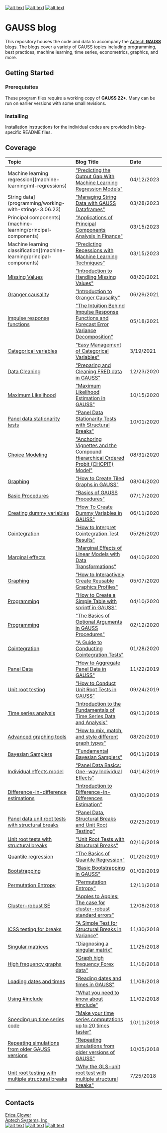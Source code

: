 [![alt text][1.1]][1]
[![alt text][2.1]][2]
[![alt text][3.1]][3]

# GAUSS blog
This repository houses the code and data to accompany the [Aptech **GAUSS** blogs](https://www.aptech.com/blog/).  The blogs cover a variety of GAUSS topics including programming, best practices, machine learning, time series, econometrics, graphics, and more.

## Getting Started
### Prerequisites
These program files require a working copy of **GAUSS 22+**. Many can be run on earlier versions with some small revisions.

### Installing
Installation instructions for the individual codes are provided in blog-specific README files.

## Coverage
|Topic|Blog Title|Date|
|:----|:----|:----|
|Machine learning regression](machine-learning/ml-regressions)|["Predicting the Output Gap With Machine Learning Regression Models"](https://www.aptech.com/blog/predicting-the-output-gap-with-machine-learning-regression-models/)|04/12/2023|
|String data](programming/working-with-strings-3.06.23)|["Managing String Data with GAUSS Dataframes"](https://www.aptech.com/blog/managing-string-data-with-gauss-dataframes/)|03/28/2023|
|Principal components](machine-learning/principal-components)|["Applications of Principal Components Analysis in Finance"](https://www.aptech.com/blog/applications-of-principal-components-analysis-in-finance/)|03/15/2023|
|Machine learning classification](machine-learning/principal-components)|["Predicting Recessions with Machine Learning Techniques"](https://www.aptech.com/blog/predicting-recessions-with-machine-learning-techniques/)|03/15/2023|
|[Missing Values](econometrics/missing-values-8-13-21)|["Introduction to Handling Missing Values"](https://www.aptech.com/blog/introduction-to-handling-missing-values/)|08/20/2021|
|[Granger causality](time_series/granger-causality-6.29.21)|["Introduction to Granger Causality"](https://www.aptech.com/blog/introduction-to-granger-causality/)|06/29/2021|
|[Impulse response functions](econometrics/irf-fevd-4.30.21)|["The Intuition Behind Impulse Response Functions and Forecast Error Variance Decomposition"](https://www.aptech.com/blog/the-intuition-behind-impulse-response-functions-and-forecast-error-variance-decomposition/)|05/18/2021|
|[Categorical variables](programming/categorical-variables-3.20.21)|["Easy Management of Categorical Variables"](https://www.aptech.com/blog/easy-management-of-categorical-variables/)|3/19/2021|
|[Data Cleaning](programming/data-cleaning-gauss-12-19-2020)|["Preparing and Cleaning FRED data in GAUSS"](https://www.aptech.com/blog/preparing-and-cleaning-data-fred-data-in-gauss/)|12/23/2020|
|[Maximum Likelihood](econometrics/maximum-likelihood-estimation-9.20.20)|["Maximum Likelihood Estimation in GAUSS"](https://www.aptech.com/blog/maximum-likelihood-estimation-in-gauss/)|10/15/2020|
|[Panel data stationarity tests](econometrics/panel-data-stationarity-sb-4.17.20)|["Panel Data Stationarity Tests with Structural Breaks"](https://www.aptech.com/blog/panel-data-stationarity-test-with-structural-breaks/)|10/01/2020|
|[Choice Modeling](https://github.com/aptech/chopitlib)|["Anchoring Vignettes and the Compound Hierarchical Ordered Probit (CHOPIT) Model"](https://www.aptech.com/blog/anchoring-vignettes-and-the-compound-hierarchical-ordered-probit-chopit-model/)|08/31/2020|
|[Graphing](graphics/tiled-graphs-08.04.20)|["How to Create Tiled Graphs in GAUSS"](https://www.aptech.com/blog/how-to-create-tiled-graphs-in-gauss/)|08/04/2020|
|[Basic Procedures](programming/basics-of-procedures-7.17.20)|["Basics of GAUSS Procedures"](https://www.aptech.com/blog/basics-of-gauss-procedures/)|07/17/2020|
|[Creating dummy variables](econometrics/creating-dummy-variables-6.11.20)|["How To Create Dummy Variables in GAUSS"](https://www.aptech.com/blog/how-to-create-dummy-variables-in-gauss/)|06/11/2020|
|[Cointegration](time_series/how-to-cointegration%205-19-20)|["How to Interpret Cointegration Test Results"](https://www.aptech.com/blog/how-to-interpret-cointegration-test-results/)|05/26/2020|
|[Marginal effects](econometrics/marginal-effects-5.2.19)|["Marginal Effects of Linear Models with Data Transformations"](https://www.aptech.com/blog/marginal-effects-of-linear-models-with-data-transformations/)|04/10/2020|
|[Graphing](graphics/interactive-graphics-profiles-05.07.20)|["How to Interactively Create Reusable Graphics Profiles"](https://www.aptech.com/blog/how-to-interactively-create-reusable-graphics-profiles/)|05/07/2020|
|[Programming](programming/creating-tables-sprintf-4.12.20)|["How to Create a Simple Table with sprintf in GAUSS"](https://www.aptech.com/blog/how-to-create-a-simple-table-with-sprintf-in-gauss/)|04/10/2020|
|[Programming](programming/optional-arguments-2.12.20)|["The Basics of Optional Arguments in GAUSS Procedures"](https://www.aptech.com/blog/the-basics-of-optional-arguments-in-gauss-procedures/)|02/12/2020|
|[Cointegration](time_series/cointegration-1.20.19)|["A Guide to Conducting Cointegration Tests"](https://www.aptech.com/blog/a-guide-to-conducting-cointegration-tests/)|01/28/2020|
|[Panel Data](econometrics/aggregate-panel-data-2.25.20)|["How to Aggregate Panel Data in GAUSS"](https://www.aptech.com/blog/how-to-aggregate-panel-data-in-gauss/)|11/22/2019|
|[Unit root testing](time_series/unitroot-tests-gauss-9.24.19)|["How to Conduct Unit Root Tests in GAUSS"](https://www.aptech.com/blog/how-to-conduct-unit-root-tests-in-gauss/)|09/24/2019|
|[Time series analysis](time_series/intro-time-series-9.13.19)|["Introduction to the Fundamentals of Time Series Data and Analysis"](https://www.aptech.com/blog/introduction-to-the-fundamentals-of-time-series-data-and-analysis/)|09/13/2019|
|[Advanced graphing tools](graphics/mix-and-match-graphs-08.20.19)|["How to mix, match, and style different graph types"](https://www.aptech.com/blog/how-to-mix-match-and-style-different-graph-types/)|08/20/2019|
|[Bayesian Samplers](https://github.com/aptech/gauss-sampler-library)|["Fundamental Bayesian Samplers"](https://www.aptech.com/blog/fundamental-bayesian-samplers/)|06/11/2019|
|[Individual effects model](econometrics/individual-effects-4.15.19)|["Panel Data Basics: One-way Individual Effects"](https://www.aptech.com/blog/panel-data-basics-one-way-individual-effects/)|04/14/2019|
|[Difference-in-difference estimations](econometrics/did-3.28.2019)|["Introduction to Difference-in-Differences Estimation"](https://www.aptech.com/blog/introduction-to-difference-in-differences-estimation/)|03/30/2019|
|[Panel data unit root tests with structural breaks](time_series/panel-unitroot-2.22.19)|["Panel Data, Structural Breaks and Unit Root Testing"](https://www.aptech.com/blog/panel-data-structural-breaks-and-unit-root-testing/)|02/23/2019|
|[Unit root tests with structural breaks](time_series/unitroot-structural-break-2.16.19)|["Unit Root Tests with Structural Breaks"](https://www.aptech.com/blog/unit-root-tests-with-structural-breaks/)|02/16/2019|
|[Quantile regression](econometrics/quantile-regression-01.20.2019)|["The Basics of Quantile Regression"](https://www.aptech.com/blog/the-basics-of-quantile-regression/)|01/20/2019|
|[Bootstrapping](econometrics/bootstrapping-01.09.2019)|["Basic Bootstrapping in GAUSS"](https://www.aptech.com/blog/basic-bootstrapping-in-gauss/)|01/09/2019|
|[Permutation Entropy](time_series/permutation-entropy-12.13.18)|["Permutation Entropy"](https://www.aptech.com/blog/permutation-entropy/)|12/11/2018|
|[Cluster-robust SE](econometrics/cluster-robust-12.10.2018)|["Apples to Apples: The case for cluster-robust standard errors"](https://www.aptech.com/blog/apples-to-apples-the-case-for-cluster-robust-standard-errors/)|12/08/2018|
|[ICSS testing for breaks](time_series/icss-11.30.2018)|["A Simple Test for Structural Breaks in Variance"](https://www.aptech.com/blog/a-simple-test-for-structural-breaks-in-variance/)|11/30/2018|
|[Singular matrices](programming/singular-matrix-11.25.18)|["Diagnosing a singular matrix"](https://www.aptech.com/blog/category/programming/)|11/25/2018|
|[High frequency graphs](graphics/high-frequency-data-11.16.18)|["Graph high frequency Forex data"](https://www.aptech.com/blog/graph-high-frequency-forex-data/)|11/16/2018|
|[Loading dates and times](time_series/reading-dates-time-11.08.18)|["Reading dates and times in GAUSS"](https://www.aptech.com/blog/reading-dates-and-times-in-gauss/)|11/08/2018|
|[Using #include](programming/include-statements-11.02.18)|["What you need to know about #include"](https://www.aptech.com/blog/what-you-need-to-know-about-include/)|11/02/2018|
|[Speeding up time series code](programming/faster-time-series-10.11.18)|["Make your time series computations up to 20 times faster"](https://www.aptech.com/blog/make-your-time-series-computations-up-to-20-times-faster/)|10/11/2018|
|[Repeating simulations from older GAUSS versions](simulation/repeating-older-sims-10.05.18)|["Repeating simulations from older versions of GAUSS"](https://www.aptech.com/blog/repeating-simulations-from-older-versions-of-gauss/)|10/05/2018|
|[Unit root testing with multiple structural breaks](time_series/gls-msbur-7.25.18)|["Why the GLS-unit root test with multiple structural breaks"](https://www.aptech.com/blog/the-changing-trend-in-home-values/)|7/25/2018|

## Contacts
[Erica Clower](mailto:ericar@aptech.com)  
[Aptech Systems, Inc](https://www.aptech.com/)  
[![alt text][1.1]][1]
[![alt text][2.1]][2]
[![alt text][3.1]][3]

<!-- links to social media icons -->
[1.1]: https://www.aptech.com/wp-content/uploads/2019/02/fb.png (Visit Aptech Facebook)
[2.1]: https://www.aptech.com/wp-content/uploads/2019/02/gh.png (Aptech Github)
[3.1]: https://www.aptech.com/wp-content/uploads/2019/02/li.png (Find us on LinkedIn)

<!-- links to your social media accounts -->
[1]: https://www.facebook.com/GAUSSAptech/
[2]: https://github.com/aptech
[3]: https://linkedin.com/in/ericaclower
<!-- Please don't remove this: Grab your social icons from https://github.com/carlsednaoui/gitsocial -->
